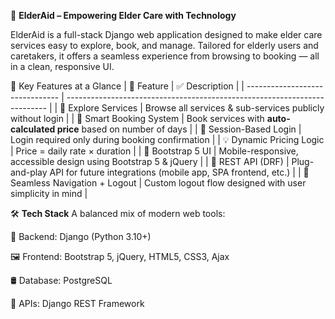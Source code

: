 🧓 **ElderAid – Empowering Elder Care with Technology**

ElderAid is a full-stack Django web application designed to make elder care services easy to explore, book, and manage. Tailored for elderly users and caretakers, it offers a seamless experience from browsing to booking — all in a clean, responsive UI.

🚀 Key Features at a Glance
| 🌟 Feature                      | ✅ Description                                                             |
| ------------------------------- | -------------------------------------------------------------------------   |
| 🧭 Explore Services             | Browse all services & sub-services publicly without login                  |
| 📝 Smart Booking System         | Book services with **auto-calculated price** based on number of days       |
| 🔐 Session-Based Login          | Login required only during booking confirmation                            |
| 💡 Dynamic Pricing Logic        | Price = daily rate × duration                                              |
| 🎨 Bootstrap 5 UI               | Mobile-responsive, accessible design using Bootstrap 5 & jQuery            |
| 📡 REST API (DRF)               | Plug-and-play API for future integrations (mobile app, SPA frontend, etc.) |
| 🔁 Seamless Navigation + Logout | Custom logout flow designed with user simplicity in mind                   |

🛠️ **Tech Stack**
A balanced mix of modern web tools:

🧠 Backend: Django (Python 3.10+)

🖼️ Frontend: Bootstrap 5, jQuery, HTML5, CSS3, Ajax

🛢️ Database: PostgreSQL

🔌 APIs: Django REST Framework

